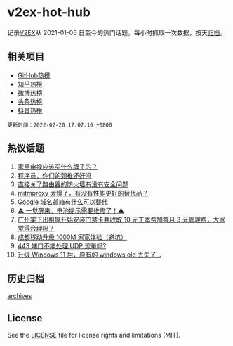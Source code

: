 # v2ex-hot-hub

 记录[V2EX](https://www.v2ex.com/)从 2021-01-06 日至今的热门话题。每小时抓取一次数据，按天[归档](archives)。
 
 ## 相关项目

- [GitHub热榜](https://github.com/lonnyzhang423/github-hot-hub)
- [知乎热榜](https://github.com/lonnyzhang423/zhihu-hot-hub)
- [微博热榜](https://github.com/lonnyzhang423/weibo-hot-hub)
- [头条热榜](https://github.com/lonnyzhang423/toutiao-hot-hub)
- [抖音热榜](https://github.com/lonnyzhang423/douyin-hot-hub)


 `更新时间：2022-02-20 17:07:16 +0800`

## 热议话题

1. [家里电视应该买什么牌子的？](https://www.v2ex.com/t/835139)
1. [程序员，你们的颈椎还好吗](https://www.v2ex.com/t/835152)
1. [直接关了路由器的防火墙有没有安全问题](https://www.v2ex.com/t/835079)
1. [mitmproxy 太慢了，有没有性能更好的替代品？](https://www.v2ex.com/t/835061)
1. [Google 域名邮箱有什么可以替代](https://www.v2ex.com/t/835155)
1. [⚠️ 一觉醒来。电池提示需要维修了！⚠️](https://www.v2ex.com/t/835096)
1. [广州棠下出租屋开始安装门禁卡并收取 10 元工本费加每月 3 元管理费，大家觉得合理吗？](https://www.v2ex.com/t/835086)
1. [成都移动升级 1000M 家宽体验（避坑）](https://www.v2ex.com/t/835158)
1. [443 端口不能处理 UDP 流量吗?](https://www.v2ex.com/t/835072)
1. [升级 Windows 11 后，原有的 windows.old 丢失了...](https://www.v2ex.com/t/835058)

## 历史归档

[archives](archives)

## License

See the [LICENSE](LICENSE) file for license rights and limitations (MIT).
